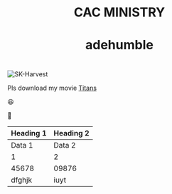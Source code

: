 
# <p align="center"/> CAC MINISTRY </p>
 


# <p align="center"/> adehumble </p>



# <div align="center">
<img src="SH-Harvest.PNG" alt="SK-Harvest">
</div>









Pls download my movie [Titans](https://wwww.microsoft.com)

😆

🧭

|Heading 1|Heading 2|
|---------|---------|
|Data 1|Data 2|
|1|2|
|45678|09876|
|dfghjk|iuyt|
